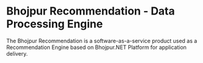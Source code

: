 # Bhojpur Recommendation - Data Processing Engine
The Bhojpur Recommendation is a software-as-a-service product used as a Recommendation Engine based on Bhojpur.NET Platform for application delivery.
